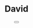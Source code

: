 <header>
  <div class="banner">
  <div>
    <h1>David</h1>
    <h5></h5>
    <button></button>
  </div>  
</div>
</header>


